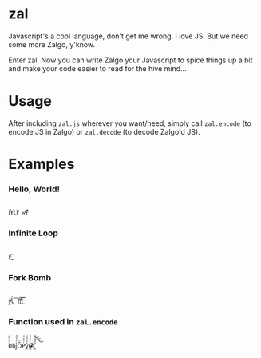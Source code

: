 # zal
Javascript's a cool language, don't get me wrong. I love JS. But we need some more Zalgo, y'know.

Enter zal. Now you can write Zalgo your Javascript to spice things up a bit and make your code easier to read for the hive mind...

# Usage
After including `zal.js` wherever you want/need, simply call `zal.encode` (to encode JS in Zalgo) or `zal.decode` (to decode Zalgo'd JS).

# Examples
### Hello, World!
```

̎Hͤll̛ͦ wͦͬlͩ͒̎

```
### Infinite Loop
```

fͦͬ̐̐̐͜͡

```
### Fork Bomb
```

f̳ͯͤͮͣ͢l̍͡f̐͜͡f̍̐͜͜͡f͜͡

```
### Function used in `zal.encode`
```

ͤᷠͨͦͩͤ̈ͯ͢Obj̣ͤͨͭᷚͤͭOᷱᷠPͬͦᷮͤͬͭỵ̣̳̣ᷡͣͫͤᷤᷦͣᷝͨͦͫͫͣᷠͩᷤͫͣᷮͣͯͯͬͤᷮᷝͣͨͤᷢͤᷚ͜͢͡͡͡Ẹ̷̸̸̵̷̸̸̛̪̺̣̪͙̟̣̪̺ͯᷮᷦͣᷝͨͦͫͫͣᷠͩᷤͣͬͤᷮᷝͣͨͤ̉̂̾ᷚ̍̾͜͜͡͡͡͡1̛̛̘̍̍ᷚ̍ͣͯ͜͜͜͜

```
